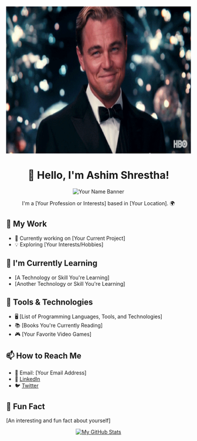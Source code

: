 <p align="center">
<img src="./_readme/leo.gif" alt="Image Description" width="850" height="400">
</p>

<!-- ![Welcoming Leonardo](_readme/leo.gif) -->

<h1 align="center">👋 Hello, I'm Ashim Shrestha!</h1>

<p align="center">
  <img src="link_to_your_banner_image" alt="Your Name Banner">
</p>

<p align="center">I'm a [Your Profession or Interests] based in [Your Location]. 🌍</p>

## 💼 My Work

- 🚀 Currently working on [Your Current Project]
- 💡 Exploring [Your Interests/Hobbies]

## 🌱 I'm Currently Learning

- [A Technology or Skill You're Learning]
- [Another Technology or Skill You're Learning]

## 🔧 Tools & Technologies

- 🖥️ [List of Programming Languages, Tools, and Technologies]
- 📚 [Books You're Currently Reading]
- 🎮 [Your Favorite Video Games]

## 📫 How to Reach Me

- 📧 Email: [Your Email Address]
- 💬 [LinkedIn](https://www.linkedin.com/in/your_username)
- 🐦 [Twitter](https://twitter.com/your_username)

## 🚀 Fun Fact

[An interesting and fun fact about yourself]

<p align="center">
  <a href="https://github.com/AshimStha">
    <img src="https://github-readme-stats.vercel.app/api?username=AshimStha&show_icons=true&theme=dark" alt="My GitHub Stats">
  </a>
</p>

<!-- Add any additional sections, images, or customizations you want -->
